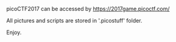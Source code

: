 picoCTF2017 can be accessed by https://2017game.picoctf.com/

All pictures and scripts are stored in '.picostuff' folder.

Enjoy.
